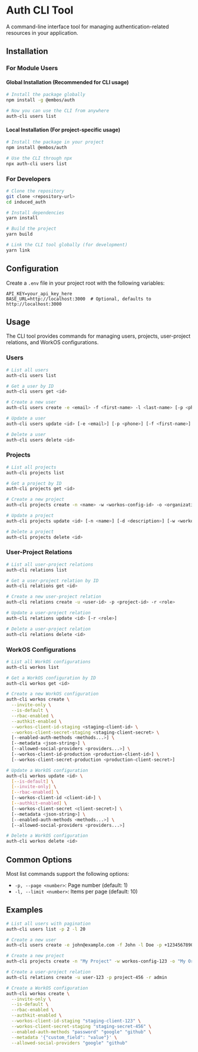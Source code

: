 # Auth CLI Tool

A command-line interface tool for managing authentication-related resources in your application.

## Installation

### For Module Users

#### Global Installation (Recommended for CLI usage)

```bash
# Install the package globally
npm install -g @embos/auth

# Now you can use the CLI from anywhere
auth-cli users list
```

#### Local Installation (For project-specific usage)

```bash
# Install the package in your project
npm install @embos/auth

# Use the CLI through npx
npx auth-cli users list
```

### For Developers

```bash
# Clone the repository
git clone <repository-url>
cd induced_auth

# Install dependencies
yarn install

# Build the project
yarn build

# Link the CLI tool globally (for development)
yarn link
```

## Configuration

Create a `.env` file in your project root with the following variables:

```env
API_KEY=your_api_key_here
BASE_URL=http://localhost:3000  # Optional, defaults to http://localhost:3000
```

## Usage

The CLI tool provides commands for managing users, projects, user-project relations, and WorkOS configurations.

### Users

```bash
# List all users
auth-cli users list

# Get a user by ID
auth-cli users get <id>

# Create a new user
auth-cli users create -e <email> -f <first-name> -l <last-name> [-p <phone>]

# Update a user
auth-cli users update <id> [-e <email>] [-p <phone>] [-f <first-name>] [-l <last-name>]

# Delete a user
auth-cli users delete <id>
```

### Projects

```bash
# List all projects
auth-cli projects list

# Get a project by ID
auth-cli projects get <id>

# Create a new project
auth-cli projects create -n <name> -w <workos-config-id> -o <organization-name> [-d <description>]

# Update a project
auth-cli projects update <id> [-n <name>] [-d <description>] [-w <workos-config>] [-o <organization-name>]

# Delete a project
auth-cli projects delete <id>
```

### User-Project Relations

```bash
# List all user-project relations
auth-cli relations list

# Get a user-project relation by ID
auth-cli relations get <id>

# Create a new user-project relation
auth-cli relations create -u <user-id> -p <project-id> -r <role>

# Update a user-project relation
auth-cli relations update <id> [-r <role>]

# Delete a user-project relation
auth-cli relations delete <id>
```

### WorkOS Configurations

```bash
# List all WorkOS configurations
auth-cli workos list

# Get a WorkOS configuration by ID
auth-cli workos get <id>

# Create a new WorkOS configuration
auth-cli workos create \
  --invite-only \
  --is-default \
  --rbac-enabled \
  --authkit-enabled \
  --workos-client-id-staging <staging-client-id> \
  --workos-client-secret-staging <staging-client-secret> \
  [--enabled-auth-methods <methods...>] \
  [--metadata <json-string>] \
  [--allowed-social-providers <providers...>] \
  [--workos-client-id-production <production-client-id>] \
  [--workos-client-secret-production <production-client-secret>]

# Update a WorkOS configuration
auth-cli workos update <id> \
  [--is-default] \
  [--invite-only] \
  [--rbac-enabled] \
  [--workos-client-id <client-id>] \
  [--authkit-enabled] \
  [--workos-client-secret <client-secret>] \
  [--metadata <json-string>] \
  [--enabled-auth-methods <methods...>] \
  [--allowed-social-providers <providers...>]

# Delete a WorkOS configuration
auth-cli workos delete <id>
```

## Common Options

Most list commands support the following options:

- `-p, --page <number>`: Page number (default: 1)
- `-l, --limit <number>`: Items per page (default: 10)

## Examples

```bash
# List all users with pagination
auth-cli users list -p 2 -l 20

# Create a new user
auth-cli users create -e john@example.com -f John -l Doe -p +1234567890

# Create a new project
auth-cli projects create -n "My Project" -w workos-config-123 -o "My Organization" -d "Project description"

# Create a user-project relation
auth-cli relations create -u user-123 -p project-456 -r admin

# Create a WorkOS configuration
auth-cli workos create \
  --invite-only \
  --is-default \
  --rbac-enabled \
  --authkit-enabled \
  --workos-client-id-staging "staging-client-123" \
  --workos-client-secret-staging "staging-secret-456" \
  --enabled-auth-methods "password" "google" "github" \
  --metadata '{"custom_field": "value"}' \
  --allowed-social-providers "google" "github"
```
